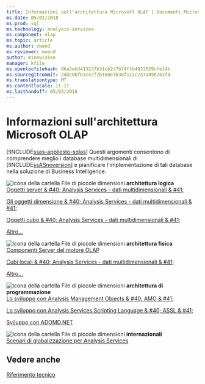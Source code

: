 ```yaml
---
title: Informazioni sull'architettura Microsoft OLAP | Documenti Microsoft
ms.date: 05/02/2018
ms.prod: sql
ms.technology: analysis-services
ms.component: olap
ms.topic: article
ms.author: owend
ms.reviewer: owend
author: minewiskan
manager: kfile
ms.openlocfilehash: 86a5eb3413237b31cb2d7b74ffb4922029cfe14b
ms.sourcegitcommit: 2ddc0bfb3ce2f2b160e3638f1c2c237a898263f4
ms.translationtype: MT
ms.contentlocale: it-IT
ms.lasthandoff: 05/03/2018
---
```

# <a name="understanding-microsoft-olap-architecture"></a>Informazioni sull'architettura Microsoft OLAP
[!INCLUDE[ssas-appliesto-sqlas](../../../includes/ssas-appliesto-sqlas.md)]
  Questi argomenti consentono di comprendere meglio i database multidimensionali di [!INCLUDE[ssASnoversion](../../../includes/ssasnoversion-md.md)] e pianificare l'implementazione di tali database nella soluzione di Business Intelligence.  
  
 ![Icona della cartella File di piccole dimensioni](../../../analysis-services/media/filefolder-small.png "icona della cartella File di piccole dimensioni") **architettura logica**  
 [Oggetti server & #40; Analysis Services - dati multidimensionali & #41;](../../../analysis-services/multidimensional-models/olap-logical/server-objects-analysis-services-multidimensional-data.md)  
  
 [Gli oggetti dimensione & #40; Analysis Services - dati multidimensionali & #41;](../../../analysis-services/multidimensional-models-olap-logical-dimension-objects/dimension-objects-analysis-services-multidimensional-data.md)  
  
 [Oggetti cubo & #40; Analysis Services - dati multidimensionali & #41;](../../../analysis-services/multidimensional-models-olap-logical-cube-objects/cube-objects-analysis-services-multidimensional-data.md)  
  
 [Altro…](../../../analysis-services/multidimensional-models/olap-logical/understanding-microsoft-olap-logical-architecture.md)  
  
 ![Icona della cartella File di piccole dimensioni](../../../analysis-services/media/filefolder-small.png "icona della cartella File di piccole dimensioni") **architettura fisica**  
 [Componenti Server del motore OLAP](../../../analysis-services/multidimensional-models/olap-physical/olap-engine-server-components.md)  
  
 [Cubi locali & #40; Analysis Services - dati multidimensionali & #41;](../../../analysis-services/multidimensional-models/olap-physical/local-cubes-analysis-services-multidimensional-data.md)  
  
 [Altro…](../../../analysis-services/multidimensional-models/olap-physical/understanding-microsoft-olap-physical-architecture.md)  
  
 ![Icona della cartella File di piccole dimensioni](../../../analysis-services/media/filefolder-small.png "icona della cartella File di piccole dimensioni") **architettura di programmazione**  
 [Lo sviluppo con Analysis Management Objects & #40; AMO & #41;](../../../analysis-services/multidimensional-models/analysis-management-objects/developing-with-analysis-management-objects-amo.md)  
  
 [Lo sviluppo con Analysis Services Scripting Language & #40; ASSL & #41;](../../../analysis-services/multidimensional-models/scripting-language-assl/developing-with-analysis-services-scripting-language-assl.md)  
  
 [Sviluppo con ADOMD.NET](../../../analysis-services/multidimensional-models/adomd-net/developing-with-adomd-net.md)  
  
 ![Icona della cartella File di piccole dimensioni](../../../analysis-services/media/filefolder-small.png "icona della cartella File di piccole dimensioni") **internazionali**  
 [Scenari di globalizzazione per Analysis Services](../../../analysis-services/globalization-scenarios-for-analysis-services.md)  
  
## <a name="see-also"></a>Vedere anche  
 [Riferimento tecnico ](../../../analysis-services/powershell/technical-reference-ssas.md)  
  
  
